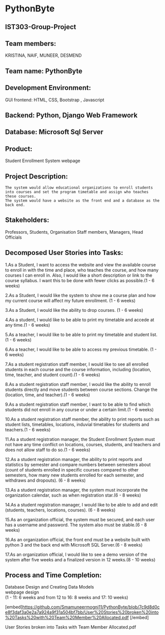 # **PythonByte**   
## IST303-Group-Project    
## **Team members:** 
KRISTINA, NAIF, MUNEER, DESMEND       

## **Team name: PythonByte**   

## **Development Environment:**
GUI frontend: HTML, CSS, Bootstrap , Javascript   
## **Backend:** Python, Django Web Framework    
## **Database:** Microsoft Sql Server   

## **Product:**
Student Enrollment System webpage   

## **Project Description:**
	The system would allow educational organizations to enroll students into courses and set the program timetable and assign who teaches these courses.
	The system would have a website as the front end and a database as the back end.      
  
## **Stakeholders:**
Professors, Students, Organisation Staff members, Managers, Head Officials   
  
## **Decomposed User Stories into Tasks:**   
  
1.As a Student, I want to access the website and view the available course to enroll in with the time and place, who teaches the course, and how many courses I can enroll in. Also, I would like a short description or link to the course syllabus. I want this to be done with fewer clicks as possible.(1 - 6 weeks)         

2.As a Student, I would like the system to show me a course plan and how my current course will affect my future enrollment. (1 - 6 weeks)      

3.As a Student, I would like the ability to drop courses. (1 - 6 weeks)      

4.As a student, I would like to be able to print my timetable and accede at any time.(1 - 6 weeks)        

5.As a teacher, I would like to be able to print my timetable and student list.(1 - 6 weeks)       

6.As a teacher, I would like to be able to access my previous timetable. (1 - 6 weeks)     

7.As a student registration staff member, I would like to see all enrolled students in each course and the course information, including (location, time, teacher, and student count).(1 - 6 weeks)      

8.As a student registration staff member, I would like the ability to enroll students directly and move students between course sections. Change the (location, time, and teacher).(1 - 6 weeks)         

9.As a student registration staff member, I want to be able to find which students did not enroll in any course or under a certain limit.(1 - 6 weeks)       

10.As a student registration staff member, the ability to print reports such as student lists, timetables, locations, induvial timetables for students and teachers.(1 - 6 weeks)       

11.As a student registration manager, the Student Enrollment System must not have any time conflict on locations, courses, students, and teachers and does not allow staff to do so.(1 - 6 weeks)         

12.As a student registration manager, the ability to print reports and statistics by semester and compare numbers between semesters about (count of students enrolled in specific courses compared to other semesters, how many new students enrolled for each semester, and withdraws and dropouts). (6 - 8 weeks)          

13.As a student registration manager, the system must incorporate the organization calendar, such as when registration star.(6 - 8 weeks)         

14.As a student registration manager, I would like to be able to add and edit (students, teachers, locations, courses). (6 - 8 weeks)         

15.As an organization official, the system must be secured, and each user has a username and password. The system also must be stable.(6 - 8 weeks)         

16.As an organization official, the front end must be a website built with python 3 and the back end with Microsoft SQL Server.(6 - 8 weeks)          

17.As an organization official, I would like to see a demo version of the system after five weeks and a finalized version in 12 weeks.(8 - 10 weeks)         


## **Process and Time Completion:**    
Database Design and Creating Data Models   
webpage design   
(1 - 11: 6 weeks and from 12 to 16: 8 weeks and 17: 10 weeks)


[embed]https://github.com/Smamuneermogni11/PythonByte/blob/7c9d8d0ce8f3daf3a0e2a7a924a9f31a504bf7bb/User%20Stories%20broken%20into%20Tasks%20with%20Team%20Member%20Allocated.pdf
[/embed]

User Stories broken into Tasks with Team Member Allocated.pdf














